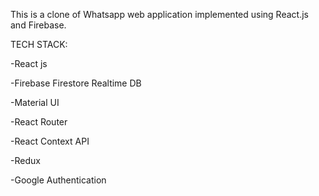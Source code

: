 This is a clone of Whatsapp web application implemented using React.js and Firebase.

TECH STACK:

-React js

-Firebase Firestore Realtime DB

-Material UI

-React Router

-React Context API

-Redux

-Google Authentication
